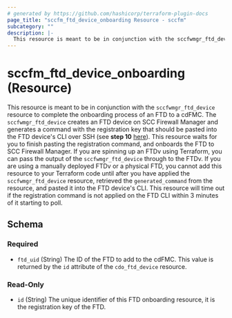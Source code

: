 ```yaml
---
# generated by https://github.com/hashicorp/terraform-plugin-docs
page_title: "sccfm_ftd_device_onboarding Resource - sccfm"
subcategory: ""
description: |-
  This resource is meant to be in conjunction with the sccfwmgr_ftd_device resource to complete the onboarding process of an FTD to a cdFMC. The sccfwmgr_ftd_device creates an FTD device on SCC Firewall Manager and generates a command with the registration key that should be pasted into the FTD device's CLI over SSH (see step 10 here https://docs.manage.security.cisco.com/c_onboard-an-ftd.html#!t-onboard-an-ftd-device-with-regkey.html). This resource waits for you to finish pasting the registration command, and onboards the FTD to SCC Firewall Manager. If you are spinning up an FTDv using Terraform, you can pass the output of the sccfwmgr_ftd_device through to the FTDv. If you are using a manually deployed FTDv or a physical FTD, you cannot add this resource to your Terraform code until after you have applied the sccfwmgr_ftd_device resource, retrieved the generated_command from the resource, and pasted it into the FTD device's CLI. This resource will time out if the registration command is not applied on the FTD CLI within 3 minutes of it starting to poll.
---
```


# sccfm_ftd_device_onboarding (Resource)

This resource is meant to be in conjunction with the `sccfwmgr_ftd_device` resource to complete the onboarding process of an FTD to a cdFMC. The `sccfwmgr_ftd_device` creates an FTD device on SCC Firewall Manager and generates a command with the registration key that should be pasted into the FTD device's CLI over SSH (see **step 10** [here](https://docs.manage.security.cisco.com/c_onboard-an-ftd.html#!t-onboard-an-ftd-device-with-regkey.html)). This resource waits for you to finish pasting the registration command, and onboards the FTD to SCC Firewall Manager. If you are spinning up an FTDv using Terraform, you can pass the output of the `sccfwmgr_ftd_device` through to the FTDv. If you are using a manually deployed FTDv or a physical FTD, you cannot add this resource to your Terraform code until after you have applied the `sccfwmgr_ftd_device` resource, retrieved the `generated_command` from the resource, and pasted it into the FTD device's CLI. This resource will time out if the registration command is not applied on the FTD CLI within 3 minutes of it starting to poll.



<!-- schema generated by tfplugindocs -->
## Schema

### Required

- `ftd_uid` (String) The ID of the FTD to add to the cdFMC. This value is returned by the `id` attribute of the `cdo_ftd_device` resource.

### Read-Only

- `id` (String) The unique identifier of this FTD onboarding resource, it is the registration key of the FTD.
